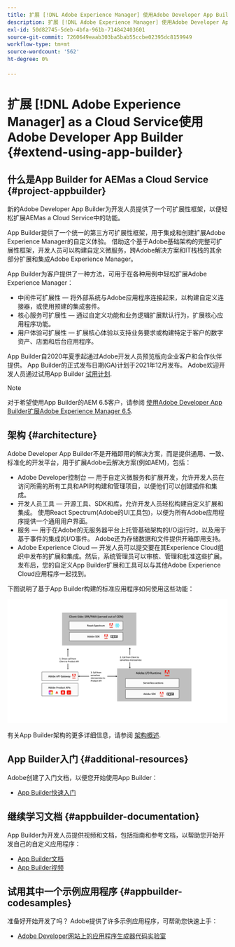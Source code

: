 ```yaml
---
title: 扩展 [!DNL Adobe Experience Manager] 使用Adobe Developer App Builderas a Cloud Service。
description: 扩展 [!DNL Adobe Experience Manager] 使用Adobe Developer App Builderas a Cloud Service。
exl-id: 50d82745-5deb-4bfa-961b-714842403601
source-git-commit: 7260649eaab303ba5bab55ccbe02395dc8159949
workflow-type: tm+mt
source-wordcount: '562'
ht-degree: 0%

---
```


# 扩展 [!DNL Adobe Experience Manager] as a Cloud Service使用Adobe Developer App Builder {#extend-using-app-builder}

## 什么是App Builder for AEMas a Cloud Service {#project-appbuilder}

新的Adobe Developer App Builder为开发人员提供了一个可扩展性框架，以便轻松扩展AEMas a Cloud Service中的功能。

App Builder提供了一个统一的第三方可扩展性框架，用于集成和创建扩展Adobe Experience Manager的自定义体验。 借助这个基于Adobe基础架构的完整可扩展性框架，开发人员可以构建自定义微服务，跨Adobe解决方案和IT栈栈的其余部分扩展和集成Adobe Experience Manager。

App Builder为客户提供了一种方法，可用于在各种用例中轻松扩展Adobe Experience Manager：

* 中间件可扩展性 — 将外部系统与Adobe应用程序连接起来，以构建自定义连接器，或使用预建的集成套件。
* 核心服务可扩展性 — 通过自定义功能和业务逻辑扩展默认行为，扩展核心应用程序功能。
* 用户体验可扩展性 — 扩展核心体验以支持业务要求或构建特定于客户的数字资产、店面和后台应用程序。

App Builder自2020年夏季起通过Adobe开发人员预览版向企业客户和合作伙伴提供。 App Builder的正式发布日期(GA)计划于2021年12月发布。 Adobe欢迎开发人员通过试用App Builder [试用计划](https://developer.adobe.com/app-builder/trial/).

>[!NOTE]
>
> 对于希望使用App Builder的AEM 6.5客户，请参阅 [使用Adobe Developer App Builder扩展Adobe Experience Manager 6.5](https://experienceleague.adobe.com/docs/experience-manager-65/developing/extending-aem/app-builder.html).

## 架构 {#architecture}

Adobe Developer App Builder不是开箱即用的解决方案，而是提供通用、一致、标准化的开发平台，用于扩展Adobe云解决方案(例如AEM)，包括：

* Adobe Developer控制台 — 用于自定义微服务和扩展开发，允许开发人员在访问所需的所有工具和API时构建和管理项目，以便他们可以创建插件和集成。
* 开发人员工具 — 开源工具、SDK和库，允许开发人员轻松构建自定义扩展和集成。 使用React Spectrum(Adobe的UI工具包)，以便为所有Adobe应用程序提供一个通用用户界面。
* 服务 — 用于在Adobe的无服务器平台上托管基础架构的I/O运行时，以及用于基于事件的集成的I/O事件。 Adobe还为存储数据和文件提供开箱即用支持。
* Adobe Experience Cloud — 开发人员可以提交要在其Experience Cloud组织中发布的扩展和集成。然后，系统管理员可以审核、管理和批准这些扩展。 发布后，您的自定义App Builder扩展和工具可以与其他Adobe Experience Cloud应用程序一起找到。

下图说明了基于App Builder构建的标准应用程序如何使用这些功能：

![架构](/help/implementing/developing/extending/assets/appbuilder-architecture.jpg)

有关App Builder架构的更多详细信息，请参阅 [架构概述](https://developer.adobe.com/app-builder/docs/guides/).

## App Builder入门 {#additional-resources}

Adobe创建了入门文档，以便您开始使用App Builder：

* [App Builder快速入门](https://developer.adobe.com/app-builder/docs/getting_started/)

## 继续学习文档 {#appbuilder-documentation}

App Builder为开发人员提供视频和文档，包括指南和参考文档，以帮助您开始开发自己的自定义应用程序：

* [App Builder文档](https://developer.adobe.com/app-builder/docs/overview/)
* [App Builder视频](https://www.youtube.com/playlist?list=PLcVEYUqU7VRfDij-Jbjyw8S8EzW073F_o)

## 试用其中一个示例应用程序 {#appbuilder-codesamples}

准备好开始开发了吗？ Adobe提供了许多示例应用程序，可帮助您快速上手：

* [Adobe Developer网站上的应用程序生成器代码实验室](https://developer.adobe.com/app-builder/docs/resources/)
